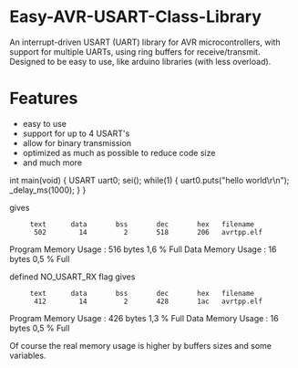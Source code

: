 # Easy-AVR-USART-Class-Library
An interrupt-driven USART (UART) library for AVR microcontrollers, with support for multiple UARTs, using ring
buffers for receive/transmit. Designed to be easy to use, like arduino libraries (with less overload).

# Features
- easy to use
- support for up to 4 USART's
- allow for binary transmission
- optimized as much as possible to reduce code size
- and much more

int main(void)
{
	USART uart0;
    sei();
    while(1)
    {
		uart0.puts("hello world\r\n");
		_delay_ms(1000);
    }
}



gives

         text      data       bss       dec       hex   filename
          502        14         2       518       206   avrtpp.elf
   
Program Memory Usage    :   516 bytes   1,6 % Full
Data Memory Usage       :   16 bytes   0,5 % Full

defined  NO_USART_RX flag gives

         text      data       bss       dec       hex   filename
          412        14         2       428       1ac   avrtpp.elf

Program Memory Usage    :   426 bytes   1,3 % Full
Data Memory Usage       :   16 bytes   0,5 % Full

Of course the real memory usage is higher by buffers sizes and some variables.




